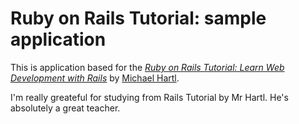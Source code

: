 # Ruby on Rails Tutorial: sample application
This is application based for the
[*Ruby on Rails Tutorial:
Learn Web Development with Rails*](http://www.railstutorial.org/)
by [Michael Hartl](http://www.michaelhartl.com/).

I'm really greateful for studying from Rails Tutorial by Mr Hartl. He's absolutely a great teacher.
